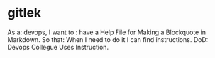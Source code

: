# gitlek

 As a: devops,
 I want to : have a Help File for Making a Blockquote in Markdown.
 So that: When I need to do it I can find instructions.
 DoD: Devops Collegue Uses Instruction.
